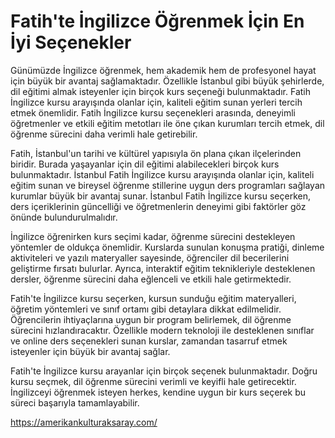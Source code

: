 # Fatih'te İngilizce Öğrenmek İçin En İyi Seçenekler
Günümüzde İngilizce öğrenmek, hem akademik hem de profesyonel hayat için büyük bir avantaj sağlamaktadır. Özellikle İstanbul gibi büyük şehirlerde, dil eğitimi almak isteyenler için birçok kurs seçeneği bulunmaktadır. Fatih İngilizce kursu arayışında olanlar için, kaliteli eğitim sunan yerleri tercih etmek önemlidir. Fatih İngilizce kursu seçenekleri arasında, deneyimli öğretmenler ve etkili eğitim metotları ile öne çıkan kurumları tercih etmek, dil öğrenme sürecini daha verimli hale getirebilir.

Fatih, İstanbul'un tarihi ve kültürel yapısıyla ön plana çıkan ilçelerinden biridir. Burada yaşayanlar için dil eğitimi alabilecekleri birçok kurs bulunmaktadır. İstanbul Fatih İngilizce kursu arayışında olanlar için, kaliteli eğitim sunan ve bireysel öğrenme stillerine uygun ders programları sağlayan kurumlar büyük bir avantaj sunar. İstanbul Fatih İngilizce kursu seçerken, ders içeriklerinin güncelliği ve öğretmenlerin deneyimi gibi faktörler göz önünde bulundurulmalıdır.

İngilizce öğrenirken kurs seçimi kadar, öğrenme sürecini destekleyen yöntemler de oldukça önemlidir. Kurslarda sunulan konuşma pratiği, dinleme aktiviteleri ve yazılı materyaller sayesinde, öğrenciler dil becerilerini geliştirme fırsatı bulurlar. Ayrıca, interaktif eğitim teknikleriyle desteklenen dersler, öğrenme sürecini daha eğlenceli ve etkili hale getirmektedir.

Fatih'te İngilizce kursu seçerken, kursun sunduğu eğitim materyalleri, öğretim yöntemleri ve sınıf ortamı gibi detaylara dikkat edilmelidir. Öğrencilerin ihtiyaçlarına uygun bir program belirlemek, dil öğrenme sürecini hızlandıracaktır. Özellikle modern teknoloji ile desteklenen sınıflar ve online ders seçenekleri sunan kurslar, zamandan tasarruf etmek isteyenler için büyük bir avantaj sağlar.

Fatih'te İngilizce kursu arayanlar için birçok seçenek bulunmaktadır. Doğru kursu seçmek, dil öğrenme sürecini verimli ve keyifli hale getirecektir. İngilizceyi öğrenmek isteyen herkes, kendine uygun bir kurs seçerek bu süreci başarıyla tamamlayabilir.

https://amerikankulturaksaray.com/
